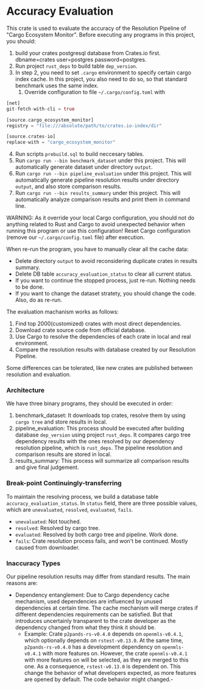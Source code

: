 # Accuracy Evaluation

This crate is used to evaluate the accuracy of the Resolution Pipeline of "Cargo Ecosystem Monitor". Before executing any programs in this project, you should:

1. build your crates postgresql database from Crates.io first. dbname=crates user=postgres password=postgres.
2. Run project `rust_deps` to build table `dep_version`.
3. In step 2, you need to set `.cargo` environment to specify certain cargo index cache. In this project, you also need to do so, so that standard benchmark uses the same index.
   1. Override configuration to file `~/.cargo/config.toml` with 
  ```Rust
  [net]
  git-fetch-with-cli = true

  [source.cargo_ecosystem_monitor]
  registry = "file:///absolute/path/to/crates.io-index/dir" 

  [source.crates-io]
  replace-with = "cargo_ecosystem_monitor"
  ```
4. Run scripts `prebuild.sql` to build neccesary tables. 
5. Run `cargo run --bin benchmark_dataset` under this project. This will automatically generate dataset under directory `output`.
6. Run `cargo run --bin pipeline_evaluation` under this project. This will automatically generate pipeline resolution results under directory `output`, and also store comparison results.
7. Run `cargo run --bin results_summary` under this project. This will automatically analyze comparison results and print them in command line.

WARNING: As it override your local Cargo configuration, you should not do anything related to Rust and Cargo to avoid unexpected behavior when running this program or use this configuration! Reset Cargo configuration (remove our `~/.cargo/config.toml` file) after execution. 

When re-run the program, you have to manually clear all the cache data:
- Delete directory `output` to avoid reconsidering duplicate crates in results summary.
- Delete DB table `accuracy_evaluation_status` to clear all current status.
- If you want to continue the stopped process, just re-run. Nothing needs to be done.
- If you want to change the dataset stratety, you should change the code. Also, do as re-run.

The evaluation machanism works as follows:

1. Find top 2000(customized) crates with most direct dependencies.
2. Download crate source code from official database.
3. Use Cargo to resolve the dependencies of each crate in local and real environment.
4. Compare the resolution results with database created by our Resolution Pipeline.

Some differences can be tolerated, like new crates are published between resolution and evaluation.

### Architecture

We have three binary programs, they should be executed in order:

1. benchmark_dataset: It downloads top crates, resolve them by using `cargo tree` and store results in local.
2. pipeline_evaluation: This process should be executed after building database `dep_version` using project `rust_deps`. It compares cargo tree dependency results with the ones resolved by our dependency resolution pipeline, which is `rust_deps`. The pipeline resolution and comparison results are stored in local. 
3. results_summary: This process will summarize all comparison results and give final judgement.


### Break-point Continuingly-transferring

To maintain the resolving process, we build a database table `accuracy_evaluation_status`. In `status` field, there are three possible values, which are `unevaluated`, `resolved`, `evaluated`, `fails`.

- `unevaluated`: Not touched.
- `resolved`: Resolved by cargo tree.
- `evaluated`: Resolved by both cargo tree and pipeline. Work done.
- `fails`: Crate resolution process fails, and won't be continued. Mostly caused from downloader. 


### Inaccuracy Types

Our pipeline resolution results may differ from standard results. The main reasons are:

- Dependency entanglement: Due to Cargo dependency cache mechanism, used dependencies are influenced by unused dependencies at certain time. The cache mechanism will merge crates if different dependencies requirements can be satisfied. But that introduces uncertainly transparent to the crate developer as the dependency changed from what they think it should be.
  - Example: Crate `p2pands-rs-v0.4.0` depends on `openmls-v0.4.1`, which optionally depends on `rstest-v0.13.0`. At the same time, `p2pands-rs-v0.4.0` has a development dependency on `openmls-v0.4.1` with more features on. However, the crate `openmls-v0.4.1`  with more features on will be selected, as they are merged to this one. As a consequence, `rstest-v0.13.0` is dependent on. This change the behavior of what developers expected, as more features are opened by default. The code behavior might changed.-